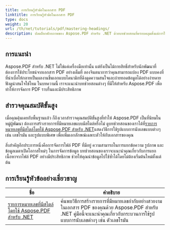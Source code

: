 ```yaml
---
title: การเรียนรู้หัวข้อในเอกสาร PDF
linktitle: การเรียนรู้หัวข้อในเอกสาร PDF
type: docs
weight: 20
url: /th/net/tutorials/pdf/mastering-headings/
description: ปลดล็อกศักยภาพของ Aspose.PDF สำหรับ .NET ด้วยบทช่วยสอนที่ครอบคลุมตั้งแต่การใช้งานขั้นพื้นฐานไปจนถึงฟีเจอร์ขั้นสูง พัฒนาทักษะการจัดการ PDF ของคุณ
---
```

## การแนะนำ

Aspose.PDF สำหรับ .NET ไม่ใช่แค่เครื่องมือเท่านั้น แต่ยังเป็นไม้กายสิทธิ์สำหรับนักพัฒนาที่ต้องการใช้ประโยชน์จากเอกสาร PDF อย่างเต็มที่ ลองจินตนาการว่าคุณสามารถแปลง PDF แบบคงที่ที่น่าเบื่อให้กลายเป็นผลงานชิ้นเอกแบบไดนามิกที่ดึงดูดความสนใจและถ่ายทอดข้อมูลได้อย่างง่ายดาย ฟังดูน่าสนใจใช่ไหม ในบทความนี้ เราจะแนะนำบทช่วยสอนต่างๆ ที่มีให้สำหรับ Aspose.PDF เพื่อทำให้การจัดการ PDF ราบรื่นและมีประสิทธิภาพ


## สำรวจคุณสมบัติขั้นสูง

เมื่อคุณคุ้นเคยกับพื้นฐานแล้ว ก็ถึงเวลาสำรวจคุณสมบัติขั้นสูงที่ทำให้ Aspose.PDF เป็นที่นิยมในหมู่ผู้พัฒนา ต้องการสร้างรายการที่มีหมายเลขแบบมีสไตล์หรือไม่ ดูบทช่วยสอนของเราได้ที่[รายการหมายเลขที่มีสไตล์โดยใช้ Aspose.PDF สำหรับ .NET](./stylish-numbered-lists/)แสดงวิธีการใช้รูปแบบการนับเลขแบบต่างๆ เช่น เลขโรมัน และรูปแบบพิเศษ เพื่อเพิ่มเอกลักษณ์เฉพาะตัวให้กับเอกสารของคุณ

สิ่งสำคัญอีกประการหนึ่งคือการจัดการไฟล์ PDF ที่มีอยู่ ความสามารถในการแยกข้อความ รูปภาพ และข้อมูลเมตาเปิดโอกาสใหม่ๆ ในการจัดการข้อมูล บทช่วยสอนของเราจะแนะนำคุณเกี่ยวกับการแยกเนื้อหาจากไฟล์ PDF อย่างมีประสิทธิภาพ ช่วยให้คุณนำข้อมูลไปใช้ซ้ำได้โดยไม่ต้องเริ่มต้นใหม่ตั้งแต่ต้น

## การเรียนรู้หัวข้ออย่างเชี่ยวชาญ
| ชื่อ | คำอธิบาย |
| --- | --- | 
| [รายการหมายเลขที่มีสไตล์โดยใช้ Aspose.PDF สำหรับ .NET](./stylish-numbered-lists/) | ค้นพบวิธีการสร้างรายการที่มีหมายเลขกำกับอย่างสวยงามในเอกสาร PDF ของคุณด้วย Aspose.PDF สำหรับ .NET คู่มือนี้จะแนะนำคุณเกี่ยวกับกระบวนการใช้รูปแบบการนับเลขต่างๆ เช่น ตัวเลขโรมัน |   